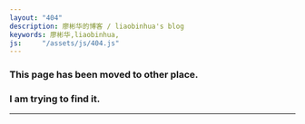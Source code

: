```yaml
---
layout: "404"
description: 廖彬华的博客 / liaobinhua's blog
keywords: 廖彬华,liaobinhua,
js:     "/assets/js/404.js"
---
```


<div id='_j_finding'>
    <h3>This page has been moved to other place. </h3>
    <h3>I am trying to find it. </h3>
    <hr>
    <h3 id='_j_tip'></h3>
</div>

<div id='_j_no_found' style='display:none'>

    <h3>404.</h3>
    <h3>Not Found.</h3>
    <hr>

    <h3><a href='/'>Home?</a></h3>

    <h3><a href='/cn'>去首页</a></h3>

</div>
